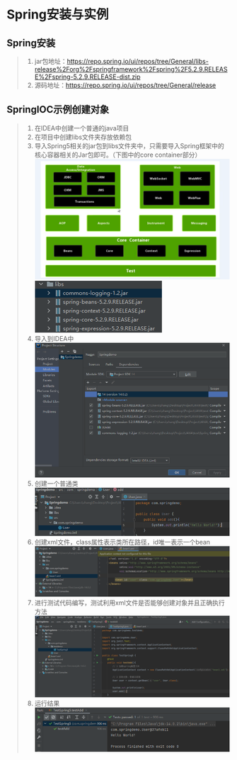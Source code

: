 # Spring安装与实例

## Spring安装

> 1. jar包地址：https://repo.spring.io/ui/repos/tree/General/libs-release%2Forg%2Fspringframework%2Fspring%2F5.2.9.RELEASE%2Fspring-5.2.9.RELEASE-dist.zip
>2. 源码地址：https://repo.spring.io/ui/repos/tree/General/release

## SpringIOC示例创建对象

> 1. 在IDEA中创建一个普通的java项目
>2. 在项目中创建libs文件夹存放依赖包
> 3. 导入Spring5相关的jar包到libs文件夹中，只需要导入Spring框架中的核心容器相关的Jar包即可。（下图中的core container部分）
>     ![image-20210822141902978](image/image-20210822141902978.png)
>     ![image-20210822152318863](image/image-20210822152318863.png)
> 4. 导入到IDEA中
>     ![image-20210822152421809](image/image-20210822152421809.png)
> 5. 创建一个普通类
>     ![image-20210822144441871](image/image-20210822144441871.png)
> 6. 创建xml文件，class属性表示类所在路径，id唯一表示一个bean
>     ![image-20210822144745205](image/image-20210822144745205.png)
> 7. 进行测试代码编写，测试利用xml文件是否能够创建对象并且正确执行方法
>     ![image-20210822145928033](image/image-20210822145928033.png)
> 8. 运行结果
>     ![image-20210822152136727](image/image-20210822152136727.png)

